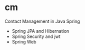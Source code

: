 # cm
Contact Management in Java Spring
- Spring JPA and Hibernation
- Spring Security and jwt
- Spring Web
